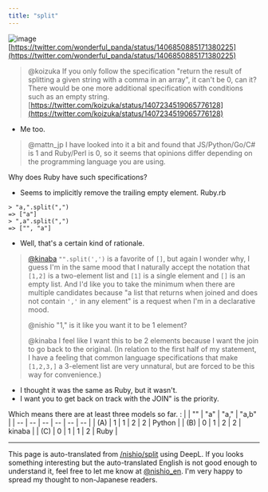 ```yaml
---
title: "split"
---
```


![image](https://gyazo.com/ca518f0eb596de0dab29478bfea4d52a/thumb/1000)
[https://twitter.com/wonderful_panda/status/1406850885171380225](https://twitter.com/wonderful_panda/status/1406850885171380225)

> @koizuka
> If you only follow the specification "return the result of splitting a given string with a comma in an array", it can't be 0, can it? There would be one more additional specification with conditions such as an empty string.
[https://twitter.com/koizuka/status/1407234519065776128](https://twitter.com/koizuka/status/1407234519065776128)
- Me too.

> @mattn_jp
> I have looked into it a bit and found that JS/Python/Go/C# is 1 and Ruby/Perl is 0, so it seems that opinions differ depending on the programming language you are using.

Why does Ruby have such specifications?
- Seems to implicitly remove the trailing empty element.
Ruby.rb

```
> "a,".split(",")
=> ["a"]
> ",a".split(",")
=> ["", "a"]
```

- Well, that's a certain kind of rationale.

> [@kinaba](https://twitter.com/kinaba/status/1407392725448544260?s=20)
>  `"".split(',')` is a favorite of `[]`, but again I wonder why, I guess I'm in the same mood that I naturally accept the notation that `[1,2]` is a two-element list and `[1]` is a single element and `[]` is an empty list. And I'd like you to take the minimum when there are multiple candidates because "a list that returns when joined and does not contain `','` in any element" is a request when I'm in a declarative mood.
>
>   @nishio
>  "1," is it like you want it to be 1 element?
>
>  @kinaba
>  I feel like I want this to be 2 elements because I want the join to go back to the original. (In relation to the first half of my statement, I have a feeling that common language specifications that make `[1,2,3,]` a 3-element list are very unnatural, but are forced to be this way for convenience.)
- I thought it was the same as Ruby, but it wasn't.
- I want you to get back on track with the JOIN" is the priority.

Which means there are at least three models so far.
:
|  | "" | "a" | "a," | "a,b" |
| -- | -- | -- | -- | -- | -- |
| (A) | 1 | 1 | 2 | 2 | Python |
| (B) | 0 | 1 | 2 | 2 | kinaba |
| (C) | 0 | 1 | 1 | 2 | Ruby |

---
This page is auto-translated from [/nishio/split](https://scrapbox.io/nishio/split) using DeepL. If you looks something interesting but the auto-translated English is not good enough to understand it, feel free to let me know at [@nishio_en](https://twitter.com/nishio_en). I'm very happy to spread my thought to non-Japanese readers.